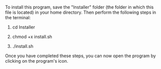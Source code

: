 To install this program, save the "Installer" folder (the folder in which this file is located) in your home directory. Then perform the following steps in the terminal:

1) cd Installer

2) chmod +x install.sh

3) ./install.sh

Once you have completed these steps, you can now open the program by clicking on the program's icon.
